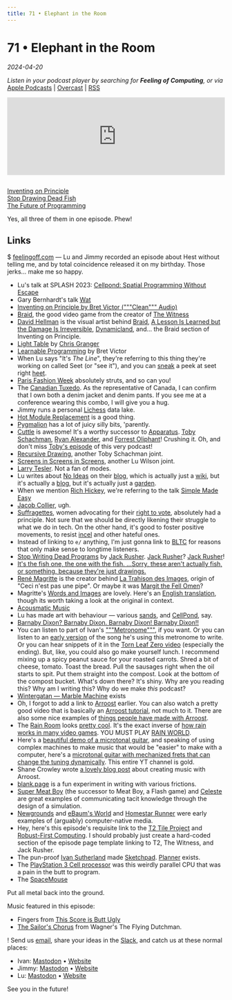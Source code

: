 ```yaml
---
title: 71 • Elephant in the Room
---
```


# 71 • Elephant in the Room

_2024-04-20_

_Listen in your podcast player by searching for **Feeling of Computing**, or via_ [Apple Podcasts](https://podcasts.apple.com/podcast/feeling-of-computing/id1265527976) \| [Overcast](https://overcast.fm/itunes1265527976) \| [RSS](https://omny.fm/shows/feeling-of-computing/playlists/podcast.rss)

<iframe src="https://omny.fm/shows/feeling-of-computing/elephant-in-the-room/embed" width="100%" height="180" frameborder="0" style="margin-bottom: 1em"></iframe>

[Inventing on Principle](https://vimeo.com/906418692)<br>
[Stop Drawing Dead Fish](https://vimeo.com/64895205)<br>
[The Future of Programming](https://vimeo.com/71278954)

Yes, all three of them in one episode. Phew!

## Links

$ [feelingoff.com](https://feelingoff.com) — Lu and Jimmy recorded an episode about Hest without telling me, and by total coincidence released it on my birthday. Those jerks… make me so happy.

- Lu's talk at SPLASH 2023: [Cellpond: Spatial Programming Without Escape](https://www.youtube.com/watch?v=eQgxFuw8f1U)
- Gary Bernhardt's talk [Wat](https://www.destroyallsoftware.com/talks/wat)
- [Inventing on Principle by Bret Victor ("""Clean""" Audio)](https://www.youtube.com/watch?v=NGYGl_xxfXA)
- [Braid](<https://en.wikipedia.org/wiki/Braid_(video_game)>), the good video game from the creator of [The Witness](https://www.youtube.com/watch?v=KZokQov_aH0)
- [David Hellman](davidhellman.net) is the visual artist behind [Braid](http://braid-game.com), [A Lesson Is Learned but the Damage Is Irreversible](http://www.alessonislearned.com), [Dynamicland](https://dynamicland.org), and… the Braid section of Inventing on Principle.
- [Light Table](https://www.kickstarter.com/projects/ibdknox/light-table) by [Chris Granger](https://chris-granger.com/resume/)
- [Learnable Programming](https://worrydream.com/LearnableProgramming/) by Bret Victor
- When Lu says "It's _The Line_", they're referring to this thing they're working on called Seet (or "see it"), and you can [sneak](https://github.com/TodePond/TodePondDotCom/blob/main/lab/readme.md) a peek at seet right [heet](https://www.todepond.com/wikiblogarden/see-it/prior-art/).
- [Paris Fashion Week](https://en.wikipedia.org/wiki/Paris_Fashion_Week) absolutely struts, and so can you!
- The [Canadian Tuxedo](https://en.wikipedia.org/wiki/Jean_jacket#Canadian_tuxedo). As the representative of Canada, I can confirm that I own both a denim jacket and denim pants. If you see me at a conference wearing this combo, I will give you a hug.
- Jimmy runs a personal [Lichess](https://en.wikipedia.org/wiki/Lichess) data lake.
- [Hot Module Replacement](https://stackoverflow.com/questions/24581873/what-exactly-is-hot-module-replacement-in-webpack) is a good thing.
- [Pygmalion](https://instadeq.com/blog/posts/no-code-history-pygmalion-1975/) has a lot of juicy silly bits, 'parently.
- [Cuttle](http://cuttle.xyz) is awesome! It's a worthy successor to [Apparatus](http://aprt.us). [Toby Schachman](http://tobyschachman.com), [Ryan Alexander](https://onecm.com/v4/), and [Forrest Oliphant](https://www.forresto.com)! Crushing it. Oh, and don't miss [Toby's episode](/episodes/051) of this very podcast!
- [Recursive Drawing](http://recursivedrawing.com), another Toby Schachman joint.
- [Screens in Screens in Screens](https://www.youtube.com/watch?v=Q4OIcwt8vcE), another Lu Wilson joint.
- [Larry Tesler](https://en.wikipedia.org/wiki/Larry_Tesler). Not a fan of modes.
- Lu writes about [No Ideas](https://www.todepond.com/wikiblogarden/my-wikiblogarden/no-more-ideas/) on their [blog](https://www.todepond.com/wikiblogarden/), which is actually just a [wiki](https://www.todepond.com/wikiblogarden/), but it's actually a [blog](https://www.todepond.com/wikiblogarden/), but it's actually just a [garden](https://www.todepond.com/wikiblogarden/).
- When we mention [Rich Hickey](https://en.wikipedia.org/wiki/Rich_Hickey), we're referring to the talk [Simple Made Easy](https://www.infoq.com/presentations/Simple-Made-Easy/)
- [Jacob Collier](https://en.wikipedia.org/wiki/Jacob_Collier), ugh.
- [Suffragettes](https://en.wikipedia.org/wiki/Suffragette), women advocating for their [right to vote](https://en.wikipedia.org/wiki/Women%27s_suffrage), absolutely had a principle. Not sure that we should be directly likening their struggle to what we do in tech. On the other hand, it's good to foster positive movements, to resist [incel](https://en.wikipedia.org/wiki/Incel) and other hateful ones.
- Instead of linking to `e/` anything, I'm just gonna link to [BLTC](https://www.bltc.com) for reasons that only make sense to longtime listeners.
- [Stop Writing Dead Programs](https://jackrusher.com/strange-loop-2022/) by [Jack Rusher](https://jackrusher.com). [Jack Rusher](/episodes/041)? [Jack Rusher](/episodes/069)!
- [It's the fish one, the one with the fish. …Sorry, these aren't actually fish, or something, because they're just drawings.](https://www.youtube.com/watch?v=ZMklf0vUl18)
- [René Magritte](https://en.wikipedia.org/wiki/René_Magritte) is the creator behind [La Trahison des Images](https://en.wikipedia.org/wiki/The_Treachery_of_Images), origin of "Ceci n'est pas une pipe". Or maybe it was [Margit the Fell Omen](https://www.youtube.com/watch?v=_9MQe7tR5xQ)?
- Magritte's [Words and Images](https://gallica.bnf.fr/ark:/12148/bpt6k58451673/f38.item.r=les) are lovely. Here's an [English translation](http://www.philosophical-investigations.org/2017/12/representing-reality-magritte-on-words.html), though its worth taking a look at the original in context.
- [Acousmatic Music](https://en.wikipedia.org/wiki/Acousmatic_music)
- Lu has made art with behaviour — various [sands](https://www.youtube.com/watch?v=BDyvjkAs5-Y), and [CellPond](https://www.youtube.com/watch?v=xvlsJ3FqNYU), say.
- [Barnaby Dixon? Barnaby Dixon. Barnaby Dixon! Barnaby Dixon!!](https://www.youtube.com/user/barnabydixon)
- You can listen to part of Ivan's ["""Metronome"""](https://raised-sixth.surge.sh), if you want. Or you can listen to an [early version](https://www.youtube.com/watch?v=CoP1bg1GQTM) of the song he's using this metronome to write. Or you can hear snippets of it in the [Torn Leaf Zero video](https://www.youtube.com/watch?v=-FgAHiI3ZNY) (especially the ending). But, like, you could also go make yourself lunch. I recommend mixing up a spicy peanut sauce for your roasted carrots. Shred a bit of cheese, tomato. Toast the bread. Pull the sausages right when the oil starts to spit. Put them straight into the compost. Look at the bottom of the compost bucket. What's down there? It's shiny. Why are you reading this? Why am I writing this? Why do we make _this_ podcast?
- [Wintergatan — Marble Machine](https://www.youtube.com/watch?v=IvUU8joBb1Q) exists
- Oh, I forgot to add a link to [Arroost](https://arroost.com) earlier. You can also watch a pretty good video that is basically an [Arroost tutorial](https://www.youtube.com/watch?v=DNBKdU6XrLY), not much to it. There are also some nice examples of [things people have made with Arroost](https://www.todepond.com/wikiblogarden/arroost/examples/).
- The [Rain Room](https://en.wikipedia.org/wiki/Rain_Room) looks [pretty cool](https://www.youtube.com/watch?v=EkvazIZx-F0). It's the exact inverse of [how rain works in many video games](https://www.polygon.com/23890979/starfield-rain-effects-how-its-made). YOU MUST PLAY [RAIN WORLD](https://www.youtube.com/watch?v=_0L-JzJhZbM).
- Here's a [beautiful demo of a microtonal guitar](https://youtu.be/iRsSjh5TTqI?feature=shared&t=188), and speaking of using complex machines to make music that would be "easier" to make with a computer, here's a [microtonal guitar with mechanized frets that can change the tuning dynamically](https://www.youtube.com/watch?v=zbbyikFthEc). This entire YT channel is gold.
- Shane Crowley wrote [a lovely blog post](https://edibotopic.com/blog/doing/leisure-sick/) about creating music with Arroost.
- [blank.page](https://blank.page) is a fun experiment in writing with various frictions.
- [Super Meat Boy](https://en.wikipedia.org/wiki/Super_Meat_Boy) (the successor to Meat Boy, a Flash game) and [Celeste](<https://en.wikipedia.org/wiki/Celeste_(video_game)>) are great examples of communicating tacit knowledge through the design of a simulation.
- [Newgrounds](https://en.wikipedia.org/wiki/Newgrounds) and [eBaum's World](https://en.wikipedia.org/wiki/EBaum%27s_World) and [Homestar Runner](https://en.wikipedia.org/wiki/Homestar_Runner) were early examples of (arguably) computer-native media.
- Hey, here's this episode's requisite link to the [T2 Tile Project](https://www.youtube.com/@T2TileProject) and [Robust-First Computing](https://www.andrewwalpole.com/blog/an-introduction-to-robust-first-computation/). I should probably just create a hard-coded section of the episode page template linking to T2, The Witness, and Jack Rusher.
- The pun-proof [Ivan Sutherland](https://en.wikipedia.org/wiki/Ivan_Sutherland) made [Sketchpad](https://en.wikipedia.org/wiki/Sketchpad). [Planner](<https://en.wikipedia.org/wiki/Planner_(programming_language)>) exists.
- The [PlayStation 3 Cell processor](https://en.wikipedia.org/wiki/PlayStation_3#Technical_specifications) was this weirdly parallel CPU that was a pain in the butt to program.
- The [SpaceMouse](https://3dconnexion.com/ca/spacemouse/)

Put all metal back into the ground.

Music featured in this episode:

- Fingers from [This Score is Butt Ugly](https://ivanish.ca/this-score-is-butt-ugly/)
- [The Sailor's Chorus](https://www.youtube.com/watch?v=wE1NyYT31Tw) from Wagner's The Flying Dutchman.

! Send us [email](mailto:hello@feelingof.com?subject=Email%20from%20a%20listener), share your ideas in the [Slack](/community), and catch us at these normal places:

- Ivan: [Mastodon](https://mastodon.social/@spiralganglion) • [Website](https://ivanish.ca)
- Jimmy: [Mastodon](https://hachyderm.io/@jimmyhmiller) • [Website](https://jimmyhmiller.github.io)
- Lu: [Mastodon](https://mas.to/@TodePond) • [Website](https://www.todepond.com)

See you in the future!

